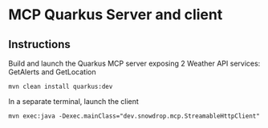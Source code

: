 # MCP Quarkus Server and client

## Instructions

Build and launch the Quarkus MCP server exposing 2 Weather API services: GetAlerts and GetLocation

```shell
mvn clean install quarkus:dev
```

In a separate terminal, launch the client
```shell
mvn exec:java -Dexec.mainClass="dev.snowdrop.mcp.StreamableHttpClient"
```